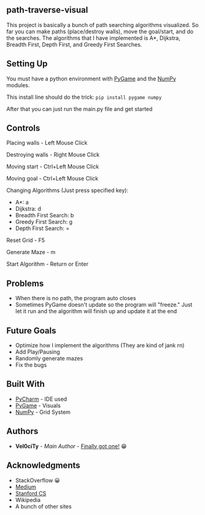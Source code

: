 
## path-traverse-visual
This project is basically a bunch of path searching algorithms visualized. So far you can make paths (place/destroy walls), move the goal/start, and do the searches. The algorithms that I have implemented is A*, Dijkstra, Breadth First, Depth First, and Greedy First Searches.

## Setting Up
You must have a python environment with [PyGame](https://www.pygame.org/) and the [NumPy](https://numpy.org/) modules.

This install line should do the trick: ```pip install pygame numpy```

After that you can just run the main.py file and get started

## Controls
Placing walls - Left Mouse Click

Destroying walls - Right Mouse Click

Moving start - Ctrl+Left Mouse Click

Moving goal - Ctrl+Left Mouse Click

Changing Algorithms (Just press specified key):
  - A*: a
  - Dijkstra: d
  - Breadth First Search: b
  - Greedy First Search: g
  - Depth First Search: =
  
Reset Grid - F5

Generate Maze - m

Start Algorithm - Return or Enter

## Problems
* When there is no path, the program auto closes
* Sometimes PyGame doesn't update so the program will "freeze." Just let it run and the algorithm will finish up and update it at the end

## Future Goals
* Optimize how I implement the algorithms (They are kind of jank rn)
* Add Play/Pausing
* Randomly generate mazes
* Fix the bugs

## Built With

* [PyCharm](https://www.jetbrains.com/pycharm/) - IDE used
* [PyGame](https://www.pygame.org/) - Visuals
* [NumPy](https://numpy.org/) - Grid System

## Authors

* **Vel0ciTy** - *Main Author* - [Finally got one!](https://lecongkhoiviet.netlify.com/) 😁

## Acknowledgments

* StackOverflow 😀
* [Medium](https://medium.com/@nicholas.w.swift/easy-a-star-pathfinding-7e6689c7f7b2)
* [Stanford CS](http://theory.stanford.edu/~amitp/GameProgramming/AStarComparison.html)
* Wikipedia
* A bunch of other sites
